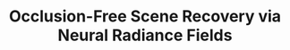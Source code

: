 ---
layout: default
title: 'Occlusion-Free Scene Recovery via Neural Radiance Fields'
authors: <strong>Chengxuan Zhu</strong>, <a href="https://wanrenjie.github.io/">Renjie Wan</a>, Yunkai Tang, <a href="https://ci.idm.pku.edu.cn/">Boxin Shi</a>
publication: In <i>Proceedings of the IEEE/CVF Conference on Computer Vision and Pattern Recognition</i>, 2023.
year: 2023.6
pdf: 'https://freebutuselesssoul.github.io/occ_nerf/assets/paper.pdf'
code: 'https://github.com/FreeButUselessSoul/occ-nerf'
official_link: 'https://freebutuselesssoul.github.io/occ_nerf/'
---
